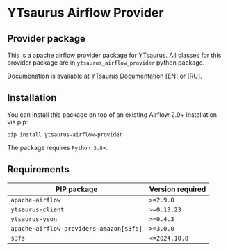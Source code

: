# YTsaurus Airflow Provider

## Provider package

This is a apache airflow provider package for [YTsaurus](https://ytsaurus.tech/). All classes for this provider package are in `ytsaurus_airflow_provider` python package.

Documenation is available at [YTsaurus Documentation [EN]](https://ytsaurus.tech/docs/en/api/airflow/userdoc) or [[RU]](https://ytsaurus.tech/docs/ru/api/airflow/userdoc).

## Installation

You can install this package on top of an existing Airflow 2.9+ installation via pip:
```
pip install ytsaurus-airflow-provider
```

The package requires `Python 3.8+`.

## Requirements

PIP package                             | Version required
----------------------------------------|------------------
`apache-airflow`                        | `>=2.9.0`
`ytsaurus-client`                       | `>=0.13.23`
`ytsaurus-yson`                         | `>=0.4.3`
`apache-airflow-providers-amazon[s3fs]` | `>=3.0.0`
`s3fs`                                  | `<=2024.10.0`
